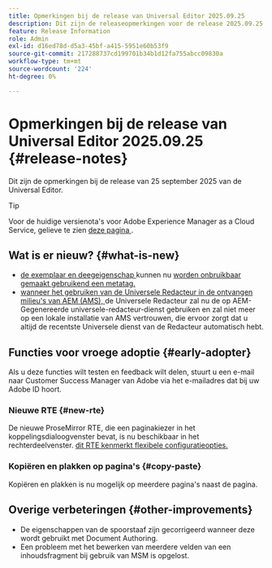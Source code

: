 ```yaml
---
title: Opmerkingen bij de release van Universal Editor 2025.09.25
description: Dit zijn de releaseopmerkingen voor de release 2025.09.25 van de Universal Editor.
feature: Release Information
role: Admin
exl-id: d16ed78d-d5a3-45bf-a415-5951e60b53f9
source-git-commit: 217288737cd199701b34b1d12fa755abcc09830a
workflow-type: tm+mt
source-wordcount: '224'
ht-degree: 0%

---
```



# Opmerkingen bij de release van Universal Editor 2025.09.25 {#release-notes}

Dit zijn de opmerkingen bij de release van 25 september 2025 van de Universal Editor.

>[!TIP]
>
>Voor de huidige versienota&#39;s voor Adobe Experience Manager as a Cloud Service, gelieve te zien [ deze pagina ](/help/release-notes/release-notes-cloud/release-notes-current.md).

## Wat is er nieuw? {#what-is-new}

* [ de exemplaar en deegeigenschap ](/help/sites-cloud/authoring/universal-editor/authoring.md#copy-paste) kunnen nu [ worden onbruikbaar gemaakt gebruikend een metatag.](/help/implementing/universal-editor/customizing.md#copy-paste)
* [ wanneer het gebruiken van de Universele Redacteur in de ontvangen milieu&#39;s van AEM (AMS), ](https://experienceleague.adobe.com/nl/docs/experience-manager-65/content/implementing/developing/headless/universal-editor/introduction) de Universele Redacteur zal nu de op AEM-Gegenereerde universele-redacteur-dienst gebruiken en zal niet meer op een lokale installatie van AMS vertrouwen, die ervoor zorgt dat u altijd de recentste Universele dienst van de Redacteur automatisch hebt.

## Functies voor vroege adoptie {#early-adopter}

Als u deze functies wilt testen en feedback wilt delen, stuurt u een e-mail naar Customer Success Manager van Adobe via het e-mailadres dat bij uw Adobe ID hoort.

### Nieuwe RTE {#new-rte}

De nieuwe ProseMirror RTE, die een paginakiezer in het koppelingsdialoogvenster bevat, is nu beschikbaar in het rechterdeelvenster. [ dit RTE kenmerkt flexibele configuratieopties.](/help/implementing/universal-editor/configure-rte.md)

### Kopiëren en plakken op pagina&#39;s {#copy-paste}

Kopiëren en plakken is nu mogelijk op meerdere pagina&#39;s naast de pagina.

## Overige verbeteringen {#other-improvements}

* De eigenschappen van de spoorstaaf zijn gecorrigeerd wanneer deze wordt gebruikt met Document Authoring.
* Een probleem met het bewerken van meerdere velden van een inhoudsfragment bij gebruik van MSM is opgelost.
